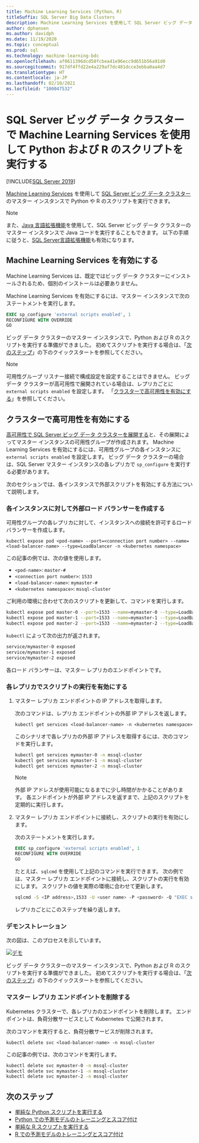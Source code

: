 ```yaml
---
title: Machine Learning Services (Python、R)
titleSuffix: SQL Server Big Data Clusters
description: Machine Learning Services を使用して SQL Server ビッグ データ クラスターのマスター インスタンスで Python や R のスクリプトを実行する方法について説明します。
author: dphansen
ms.author: davidph
ms.date: 11/19/2020
ms.topic: conceptual
ms.prod: sql
ms.technology: machine-learning-bdc
ms.openlocfilehash: af0611396dcd50fcbea41e96ecc9d651b56a91d0
ms.sourcegitcommit: 917df4ffd22e4a229af7dc481dcce3ebba0aa4d7
ms.translationtype: HT
ms.contentlocale: ja-JP
ms.lasthandoff: 02/10/2021
ms.locfileid: "100047532"
---
```

# <a name="run-python-and-r-scripts-with-machine-learning-services-on-sql-server-big-data-clusters"></a>SQL Server ビッグ データ クラスターで Machine Learning Services を使用して Python および R のスクリプトを実行する

[!INCLUDE[SQL Server 2019](../includes/applies-to-version/sqlserver2019.md)]

[Machine Learning Services](../machine-learning/index.yml) を使用して [SQL Server ビッグ データ クラスター](big-data-cluster-overview.md)のマスター インスタンスで Python や R のスクリプトを実行できます。

> [!NOTE]
> また、[Java 言語拡張機能](../language-extensions/java-overview.md)を使用して、SQL Server ビッグ データ クラスターのマスター インスタンスで Java コードを実行することもできます。 以下の手順に従うと、[SQL Server言語拡張機能](../language-extensions/language-extensions-overview.md)も有効になります。

## <a name="enable-machine-learning-services"></a>Machine Learning Services を有効にする

Machine Learning Services は、既定ではビッグ データ クラスターにインストールされるため、個別のインストールは必要ありません。

Machine Learning Services を有効にするには、マスター インスタンスで次のステートメントを実行します。

```sql
EXEC sp_configure 'external scripts enabled', 1
RECONFIGURE WITH OVERRIDE
GO
```

ビッグ データ クラスターのマスター インスタンスで、Python および R のスクリプトを実行する準備ができました。 初めてスクリプトを実行する場合は、「[次のステップ](#next-steps)」の下のクイックスタートを参照してください。

>[!NOTE]
>可用性グループ リスナー接続で構成設定を設定することはできません。 ビッグ データ クラスターが高可用性で展開されている場合は、レプリカごとに `external scripts enabled` を設定します。 「[クラスターで高可用性を有効にする](#enable-on-cluster-with-high-availability)」を参照してください。

## <a name="enable-on-cluster-with-high-availability"></a>クラスターで高可用性を有効にする

[高可用性で SQL Server ビッグ データ クラスターを展開する](deployment-high-availability.md)と、その展開によってマスター インスタンスの可用性グループが作成されます。 Machine Learning Services を有効にするには、可用性グループの各インスタンスに `external scripts enabled` を設定します。 ビッグ データ クラスターの場合は、SQL Server マスター インスタンスの各レプリカで `sp_configure` を実行する必要があります。

次のセクションでは、各インスタンスで外部スクリプトを有効にする方法について説明します。

### <a name="create-an-external-load-balancer-for-each-instance"></a>各インスタンスに対して外部ロード バランサーを作成する

可用性グループの各レプリカに対して、インスタンスへの接続を許可するロード バランサーを作成します。 

`kubectl expose pod <pod-name> --port=<connection port number> --name=<load-balancer-name> --type=LoadBalancer -n <kubernetes namespace>`

この記事の例では、次の値を使用します。

- `<pod-name>`: `master-#`
- `<connection port number>`: `1533`
- `<load-balancer-name>`: `mymaster-#`
- `<kubernetes namespace>`: `mssql-cluster`

ご利用の環境に合わせて次のスクリプトを更新して、コマンドを実行します。

```bash
kubectl expose pod master-0 --port=1533 --name=mymaster-0 --type=LoadBalancer -n mssql-cluster 
kubectl expose pod master-1 --port=1533 --name=mymaster-1 --type=LoadBalancer -n mssql-cluster
kubectl expose pod master-2 --port=1533 --name=mymaster-2 --type=LoadBalancer -n mssql-cluster 
```

`kubectl` によって次の出力が返されます。

```bash
service/mymaster-0 exposed
service/mymaster-1 exposed
service/mymaster-2 exposed
```

各ロード バランサーは、マスター レプリカのエンドポイントです。

### <a name="enable-script-execution-on-each-replica"></a>各レプリカでスクリプトの実行を有効にする

1. マスター レプリカ エンドポイントの IP アドレスを取得します。

   次のコマンドは、レプリカ エンドポイントの外部 IP アドレスを返します。 

   `kubectl get services <load-balancer-name> -n <kubernetes namespace>`

   このシナリオで各レプリカの外部 IP アドレスを取得するには、次のコマンドを実行します。

   ```bash
   kubectl get services mymaster-0 -n mssql-cluster
   kubectl get services mymaster-1 -n mssql-cluster
   kubectl get services mymaster-2 -n mssql-cluster
   ```

   >[!NOTE]
   > 外部 IP アドレスが使用可能になるまでに少し時間がかかることがあります。 各エンドポイントが外部 IP アドレスを返すまで、上記のスクリプトを定期的に実行します。

1. マスター レプリカ エンドポイントに接続し、スクリプトの実行を有効にします。

    次のステートメントを実行します。

    ```sql
    EXEC sp_configure 'external scripts enabled', 1
    RECONFIGURE WITH OVERRIDE
    GO
    ```

   たとえば、`sqlcmd` を使用して上記のコマンドを実行できます。 次の例では、マスター レプリカ エンドポイントに接続し、スクリプトの実行を有効にします。 スクリプトの値を実際の環境に合わせて更新します。

   ```bash
   sqlcmd -S <IP address>,1533 -U <user name> -P <password> -Q "EXEC sp_configure 'external scripts enabled', 1; RECONFIGURE WITH OVERRIDE;"
   ```

   レプリカごとにこのステップを繰り返します。

### <a name="demonstration"></a>デモンストレーション

次の図は、このプロセスを示しています。

[![デモ](media/machine-learning-services/example-kube-enable-scripts.png "Kubernetes でのデモンストレーション対応機能")](media/machine-learning-services/example-kube-enable-scripts.png#lightbox)

ビッグ データ クラスターのマスター インスタンスで、Python および R のスクリプトを実行する準備ができました。 初めてスクリプトを実行する場合は、「[次のステップ](#next-steps)」の下のクイックスタートを参照してください。

### <a name="delete-the-master-replica-endpoints"></a>マスター レプリカ エンドポイントを削除する

Kubernetes クラスターで、各レプリカのエンドポイントを削除します。 エンドポイントは、負荷分散サービスとして Kubernetes で公開されます。

次のコマンドを実行すると、負荷分散サービスが削除されます。

`kubectl delete svc <load-balancer-name> -n mssql-cluster`

この記事の例では、次のコマンドを実行します。

```bash
kubectl delete svc mymaster-0 -n mssql-cluster
kubectl delete svc mymaster-1 -n mssql-cluster
kubectl delete svc mymaster-2 -n mssql-cluster
```

## <a name="next-steps"></a>次のステップ

+ [単純な Python スクリプトを実行する](../machine-learning/tutorials/quickstart-python-create-script.md?toc=/sql/toc.json)
+ [Python での予測モデルのトレーニングとスコア付け](../machine-learning/tutorials/quickstart-python-train-score-model.md?toc=/sql/toc.json)
+ [単純な R スクリプトを実行する](../machine-learning/tutorials/quickstart-r-create-script.md?toc=/sql/toc.json)
+ [R での予測モデルのトレーニングとスコア付け](../machine-learning/tutorials/quickstart-r-train-score-model.md?toc=/sql/toc.json)

